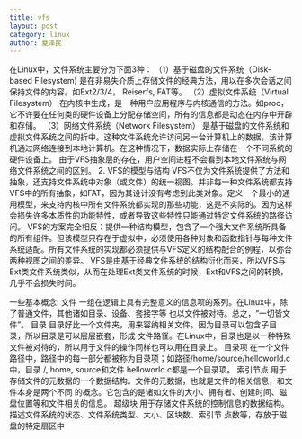 ```yaml
---
title: vfs
layout: post
category: linux
author: 夏泽民
---
```

<!-- more -->
在Linux中，文件系统主要分为下面3种：
（1）基于磁盘的文件系统（Disk-based Filesystem) 是在非易失介质上存储文件的经典方法，用以在多次会话之间保持文件的内容。如Ext2/3/4， Reiserfs, FAT等。
（2）虚拟文件系统（Virtual Filesystem） 在内核中生成，是一种用户应用程序与内核通信的方法。如proc，它不许要在任何类的硬件设备上分配存储空间，所有的信息都是动态在内存中开辟和存储。
（3）网络文件系统（Network Filesystem） 是基于磁盘的文件系统和虚拟文件系统之间的折中。这种文件系统允许访问另一台计算机上的数据，该计算机通过网络连接到本地计算机。在这种情况下，数据实际上存储在一个不同系统的硬件设备上。
由于VFS抽象层的存在，用户空间进程不会看到本地文件系统与网络文件系统之间的区别。
2. VFS的模型与结构
VFS不仅为文件系统提供了方法和抽象，还支持文件系统中对象（或文件）的统一视图。并非每一种文件系统都支持VFS中的所有抽象，如FAT，因为其设计没有考虑到此类对象。定义一个最小的通用模型，来支持内核中所有文件系统都实现的那些功能，这是不实际的。因为这样会损失许多本质性的功能特性，或者导致这些特性只能通过特定文件系统的路径访问。
VFS的方案完全相反：提供一种结构模型，包含了一个强大文件系统所具备的所有组件。但该模型只存在于虚拟中，必须使用各种对象和函数指针与每种文件系统适配。所有文件系统的实现都必须提供与VFS定义的结构配合的例程，以弥合两种视图之间的差异。
VFS是由基于经典文件系统的结构衍化而来，所以VFS与Ext类文件系统类似，从而在处理Ext类文件系统的时候，Ext和VFS之间的转换，几乎不会损失时间。

一些基本概念:
文件 一组在逻辑上具有完整意义的信息项的系列。在Linux中，除了普通文件，其他诸如目录、设备、套接字等 也以文件被对待。总之，“一切皆文件”。
目录 目录好比一个文件夹，用来容纳相关文件。因为目录可以包含子目录，所以目录是可以层层嵌套，形成 文件路径。在Linux中，目录也是以一种特殊文件被对待的，所以用于文件的操作同样也可以用在目录上。
目录项 在一个文件路径中，路径中的每一部分都被称为目录项；如路径/home/source/helloworld.c中，目录 /, home, source和文件 helloworld.c都是一个目录项。
索引节点 用于存储文件的元数据的一个数据结构。文件的元数据，也就是文件的相关信息，和文件本身是两个不同 的概念。它包含的是诸如文件的大小、拥有者、创建时间、磁盘位置等和文件相关的信息。
超级块 用于存储文件系统的控制信息的数据结构。描述文件系统的状态、文件系统类型、大小、区块数、索引节 点数等，存放于磁盘的特定扇区中


